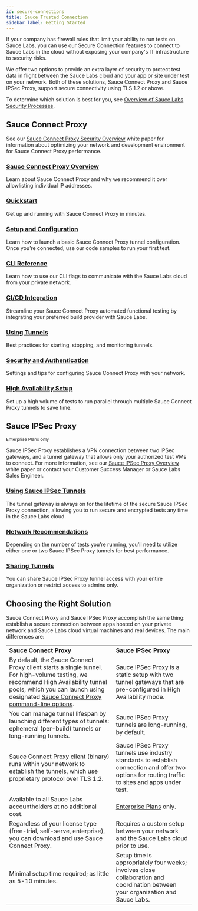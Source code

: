 ```yaml
---
id: secure-connections
title: Sauce Trusted Connection
sidebar_label: Getting Started
---
```


If your company has firewall rules that limit your ability to run tests on Sauce Labs, you can use our Secure Connection features to connect to Sauce Labs in the cloud without exposing your company's IT infrastructure to security risks.

We offer two options to provide an extra layer of security to protect test data in flight between the Sauce Labs cloud and your app or site under test on your network. Both of these solutions, Sauce Connect Proxy and Sauce IPSec Proxy, support secure connectivity using TLS 1.2 or above.

To determine which solution is best for you, see [Overview of Sauce Labs Security Processes](https://saucelabs.com/resources/white-papers/overview-of-sauce-labs-security-processes).

## Sauce Connect Proxy

See our [Sauce Connect Proxy Security Overview](https://saucelabs.com/resources/white-papers/sauce-connect-proxy-security-overview) white paper for information about optimizing your network and development environment for Sauce Connect Proxy performance.

<div className="box-wrapper" markdown="1">
<div className="box box1 card">
  <div className="container">
  <h3><a href="/secure-connections/sauce-connect-5">Sauce Connect Proxy Overview</a></h3>
  <p>Learn about Sauce Connect Proxy and why we recommend it over allowlisting individual IP addresses.</p>
  </div>
</div>
<div className="box box2 card">
  <div className="container">
  <h3><a href="/secure-connections/sauce-connect-5/quickstart/">Quickstart</a></h3>
  <p>Get up and running with Sauce Connect Proxy in minutes.</p>
  </div>
</div>
    <div className="box box3 card">
      <div className="container">
      <h3><a href="/secure-connections/sauce-connect-5/operation/overview">Setup and Configuration</a></h3>
      <p>Learn how to launch a basic Sauce Connect Proxy tunnel configuration. Once you’re connected, use our code samples to run your first test.</p>
      </div>
    </div>
    <div className="box box4 card">
      <div className="container">
      <h3><a href="/dev/cli/sauce-connect-5">CLI Reference</a></h3>
      <p>Learn how to use our CLI flags to communicate with the Sauce Labs cloud from your private network.</p>
      </div>
    </div>
    <div className="box box5 card">
      <div className="container">
      <h3><a href="/secure-connections/sauce-connect/setup-configuration/ci-cd-integration">CI/CD Integration</a></h3>
      <p>Streamline your Sauce Connect Proxy automated functional testing by integrating your preferred build provider with Sauce Labs.</p>
      </div>
    </div>
    <div className="box box6 card">
      <div className="container">
      <h3><a href="/secure-connections/sauce-connect/proxy-tunnels">Using Tunnels</a></h3>
      <p>Best practices for starting, stopping, and monitoring tunnels.</p>
      </div>
    </div>
    <div className="box box7 card">
      <div className="container">
      <h3><a href="/secure-connections/sauce-connect/security-authentication">Security and Authentication</a></h3>
      <p>Settings and tips for configuring Sauce Connect Proxy with your network.</p>
      </div>
    </div>
    <div className="box box8 card">
      <div className="container">
      <h3><a href="/secure-connections/sauce-connect/setup-configuration/high-availability/">High Availability Setup</a></h3>
      <p>Set up a high volume of tests to run parallel through multiple Sauce Connect Proxy tunnels to save time.</p>
      </div>
    </div>
  </div>

## Sauce IPSec Proxy

<p><small><span className="sauceGreen">Enterprise Plans only</span></small></p>

Sauce IPSec Proxy establishes a VPN connection between two IPSec gateways, and a tunnel gateway that allows only your authorized test VMs to connect. For more information, see our [Sauce IPSec Proxy Overview](https://saucelabs.com/resources/white-papers/sauce-ipsec-proxy-overview) white paper or contact your Customer Success Manager or Sauce Labs Sales Engineer.

<div className="box-wrapper" markdown="1">

  <div className="box box1 card">
    <div className="container">
    <h3><a href="/secure-connections/ipsec-vpn">Using Sauce IPSec Tunnels</a></h3>
    <p>The tunnel gateway is always on for the lifetime of the secure Sauce IPSec Proxy connection, allowing you to run secure and encrypted tests any time in the Sauce Labs cloud.</p>
    </div>
  </div>

  <div className="box box2 card">
    <div className="container">
    <h3><a href="/secure-connections/ipsec-vpn#bandwidth-recommendations">Network Recommendations</a></h3>
    <p>Depending on the number of tests you’re running, you'll need to utilize either one or two Sauce IPSec Proxy tunnels for best performance.</p>
    </div>
  </div>

</div>

<div className="box boxwidebottom card">
  <div className="container">
  <h3><a href="/secure-connections/ipsec-vpn">Sharing Tunnels</a></h3>
  <p>You can share Sauce IPSec Proxy tunnel access with your entire organization or restrict access to admins only.</p>
  </div>
</div>

## Choosing the Right Solution

Sauce Connect Proxy and Sauce IPSec Proxy accomplish the same thing: establish a secure connection between apps hosted on your private network and Sauce Labs cloud virtual machines and real devices. The main differences are:

<table>
  <tr>
   <td><strong>Sauce Connect Proxy</strong></td>
   <td><strong>Sauce IPSec Proxy</strong></td>
  </tr>
  <tr>
<td>
By default, the Sauce Connect Proxy client starts a single tunnel. For high-volume testing, we recommend High Availability tunnel pools, which you can launch using designated <a href="/dev/cli/sauce-connect-proxy">Sauce Connect Proxy command-line options</a>.
   </td>
<td>
Sauce IPSec Proxy is a static setup with two tunnel gateways that are pre-configured in High Availability mode.
   </td>
  </tr>
  <tr>
<td>
You can manage tunnel lifespan by launching different types of tunnels: ephemeral (per-build) tunnels or long-running tunnels.
   </td>
<td>
Sauce IPSec Proxy tunnels are long-running, by default.
   </td>
  </tr>
  <tr>
<td>
Sauce Connect Proxy client (binary) runs within your network to establish the tunnels, which use proprietary protocol over TLS 1.2.
   </td>
<td>
Sauce IPSec Proxy tunnels use industry standards to establish connection and offer two options for routing traffic to sites and apps under test.
   </td>
  </tr>
  <tr>
<td>
Available to all Sauce Labs accountholders at no additional cost.
   </td>
<td>
<a href="https://saucelabs.com/pricing">Enterprise Plans</a> only.
   </td>
  </tr>
  <tr>
<td>
Regardless of your license type (free-trial, self-serve, enterprise), you can download and use Sauce Connect Proxy.
   </td>
<td>
Requires a custom setup between your network and the Sauce Labs cloud prior to use.
   </td>
  </tr>
  <tr>
<td>
Minimal setup time required; as little as 5-10 minutes.
   </td>
<td>
Setup time is appropriately four weeks; involves close collaboration and coordination between your organization and Sauce Labs.
   </td>
  </tr>
</table>
